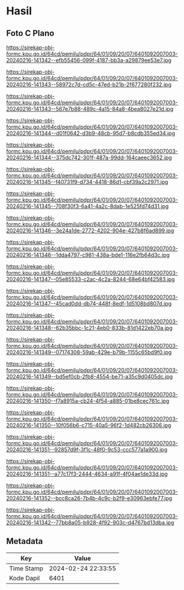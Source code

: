 # Hasil

## Foto C Plano

https://sirekap-obj-formc.kpu.go.id/64cd/pemilu/pdpr/64/01/09/20/07/6401092007003-20240216-141342--efb55456-099f-4187-bb3a-a29879ee53e7.jpg

https://sirekap-obj-formc.kpu.go.id/64cd/pemilu/pdpr/64/01/09/20/07/6401092007003-20240216-141343--58972c7d-cd5c-47ed-b21b-2f677280f232.jpg

https://sirekap-obj-formc.kpu.go.id/64cd/pemilu/pdpr/64/01/09/20/07/6401092007003-20240216-141343--567e7b88-489c-4a15-84a8-4bea8027e21d.jpg

https://sirekap-obj-formc.kpu.go.id/64cd/pemilu/pdpr/64/01/09/20/07/6401092007003-20240216-141344--d01f0642-d3b9-48cb-95d7-b8cdb355ed34.jpg

https://sirekap-obj-formc.kpu.go.id/64cd/pemilu/pdpr/64/01/09/20/07/6401092007003-20240216-141344--375dc742-301f-487a-99dd-164caeec3652.jpg

https://sirekap-obj-formc.kpu.go.id/64cd/pemilu/pdpr/64/01/09/20/07/6401092007003-20240216-141345--f40731f9-d734-4418-86d1-cbf39a2c2971.jpg

https://sirekap-obj-formc.kpu.go.id/64cd/pemilu/pdpr/64/01/09/20/07/6401092007003-20240216-141345--708f30f3-6a41-4a2c-8dab-1e525fd74d31.jpg

https://sirekap-obj-formc.kpu.go.id/64cd/pemilu/pdpr/64/01/09/20/07/6401092007003-20240216-141346--3e24a1de-2772-4202-904e-427b8f6ad899.jpg

https://sirekap-obj-formc.kpu.go.id/64cd/pemilu/pdpr/64/01/09/20/07/6401092007003-20240216-141346--1dda4797-c981-438a-bde1-116e2fb64d3c.jpg

https://sirekap-obj-formc.kpu.go.id/64cd/pemilu/pdpr/64/01/09/20/07/6401092007003-20240216-141347--05e85533-c2ac-4c2a-8244-68e64bf42583.jpg

https://sirekap-obj-formc.kpu.go.id/64cd/pemilu/pdpr/64/01/09/20/07/6401092007003-20240216-141347--45cad0dd-db74-448f-8edf-1d5108bd807d.jpg

https://sirekap-obj-formc.kpu.go.id/64cd/pemilu/pdpr/64/01/09/20/07/6401092007003-20240216-141348--62b35bbc-1c21-4eb0-833b-81d1422eb70a.jpg

https://sirekap-obj-formc.kpu.go.id/64cd/pemilu/pdpr/64/01/09/20/07/6401092007003-20240216-141349--07174308-59ab-429e-b79b-1155c65bd9f0.jpg

https://sirekap-obj-formc.kpu.go.id/64cd/pemilu/pdpr/64/01/09/20/07/6401092007003-20240216-141349--bd5ef0cb-2fb8-4554-be71-a35c9d0405dc.jpg

https://sirekap-obj-formc.kpu.go.id/64cd/pemilu/pdpr/64/01/09/20/07/6401092007003-20240216-141350--f7a8915a-cb24-4f54-a885-01be8cec761c.jpg

https://sirekap-obj-formc.kpu.go.id/64cd/pemilu/pdpr/64/01/09/20/07/6401092007003-20240216-141350--10f056b6-c715-40a5-96f2-1d482cb26306.jpg

https://sirekap-obj-formc.kpu.go.id/64cd/pemilu/pdpr/64/01/09/20/07/6401092007003-20240216-141351--92857d9f-3f1c-48f0-9c53-ccc577a1a900.jpg

https://sirekap-obj-formc.kpu.go.id/64cd/pemilu/pdpr/64/01/09/20/07/6401092007003-20240216-141351--a77c17f3-2444-4634-a91f-4f04ae1de33d.jpg

https://sirekap-obj-formc.kpu.go.id/64cd/pemilu/pdpr/64/01/09/20/07/6401092007003-20240216-141352--bcc8ca26-7b4b-4c9c-b2f9-e30963ebfe77.jpg

https://sirekap-obj-formc.kpu.go.id/64cd/pemilu/pdpr/64/01/09/20/07/6401092007003-20240216-141342--77bb8a05-b928-4f92-903c-d4767bd13dba.jpg


## Metadata

| Key        | Value               |
| ---------- | ------------------- |
| Time Stamp | 2024-02-24 22:33:55 |
| Kode Dapil | 6401                |




